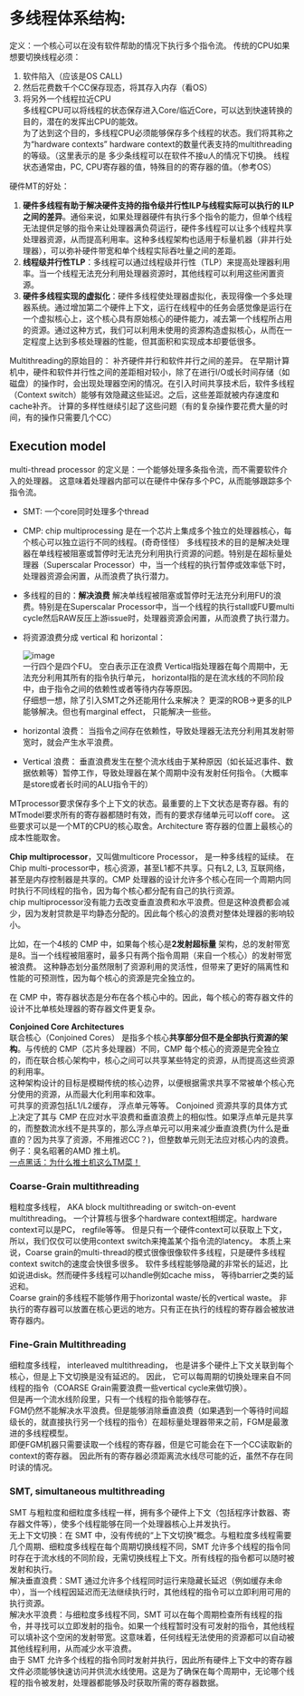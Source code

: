 # 多线程体系结构: 
定义：一个核心可以在没有软件帮助的情况下执行多个指令流。 传统的CPU如果想要切换线程必须：  
1. 软件陷入（应该是OS CALL)    
2. 然后花费数千个CC保存现态，将其存入内存（看OS）   
3. 将另外一个线程拉近CPU    
多线程CPU可以将线程的状态保存进入Core/临近Core，可以达到快速转换的目的，潜在的发挥出CPU的能效。  
为了达到这个目的，多线程CPU必须能够保存多个线程的状态。我们将其称之为“hardware contexts” hardware context的数量代表支持的multithreading 的等级。（这里表示的是 多少条线程可以在软件不接u人的情况下切换。 线程状态通常由，PC, CPU寄存器的值，特殊目的的寄存器的值。（参考OS）

硬件MT的好处：
1. **硬件多线程有助于解决硬件支持的指令级并行性ILP与线程实际可以执行的 ILP 之间的差异**。通俗来说，如果处理器硬件有执行多个指令的能力，但单个线程无法提供足够的指令来让处理器满负荷运行，硬件多线程可以让多个线程共享处理器资源，从而提高利用率。这种多线程架构也适用于标量机器（非并行处理器），可以弥补硬件带宽和单个线程实际吞吐量之间的差距。   
2. **线程级并行性TLP**：多线程可以通过线程级并行性（TLP）来提高处理器利用率。当一个线程无法充分利用处理器资源时，其他线程可以利用这些闲置资源。      
3. **硬件多线程实现的虚拟化**：硬件多线程使处理器虚拟化，表现得像一个多处理器系统。通过增加第二个硬件上下文，运行在线程中的任务会感觉像是运行在一个虚拟核心上，这个核心具有原始核心的硬件能力，减去第一个线程所占用的资源。通过这种方式，我们可以利用未使用的资源构造虚拟核心，从而在一定程度上达到多核处理器的性能，但其面积和实现成本却要低很多。

Multithreading的原始目的： 补齐硬件并行和软件并行之间的差异。 在早期计算机中，硬件和软件并行性之间的差距相对较小，除了在进行I/O或长时间存储（如磁盘）的操作时，会出现处理器空闲的情况。在引入时间共享技术后，软件多线程（Context switch）能够有效隐藏这些延迟。之后，这些差距就被内存速度和cache补齐。 计算的多样性继续引起了这些问题（有的复杂操作要花费大量的时间，有的操作只需要几个CC）    


## Execution model
multi-thread processor 的定义是：一个能够处理多条指令流，而不需要软件介入的处理器。  这意味着处理器内部可以在硬件中保存多个PC，从而能够跟踪多个指令流。   
- SMT: 一个core同时处理多个thread
- CMP: chip multiprocessing 是在一个芯片上集成多个独立的处理器核心，每个核心可以独立运行不同的线程。(奇奇怪怪）
多线程技术的目的是解决处理器在单线程被阻塞或暂停时无法充分利用执行资源的问题。特别是在超标量处理器（Superscalar Processor）中，当一个线程的执行暂停或效率低下时，处理器资源会闲置，从而浪费了执行潜力。

- 多线程的目的：**解决浪费**  解决单线程被阻塞或暂停时无法充分利用FU的浪费。特别是在Superscalar Processor中，当一个线程的执行stall或FU要multi cycle然后RAW反压上游issue时，处理器资源会闲置，从而浪费了执行潜力。
- 将资源浪费分成 vertical 和 horizontal：

  ![image](https://github.com/user-attachments/assets/7ee6d245-4c1f-4f10-b6c1-51ff6b461047)     
一行四个是四个FU。 空白表示正在浪费 Vertical指处理器在每个周期中，无法充分利用其所有的指令执行单元， horizontal指的是在流水线的不同阶段中，由于指令之间的依赖性或者等待内存等原因。      
仔细想一想，除了引入SMT之外还能用什么来解决？ 更深的ROB->更多的ILP能够解决。但也有marginal effect， 只能解决一些些。     
- horizontal 浪费： 当指令之间存在依赖性，导致处理器无法充分利用其发射带宽时，就会产生水平浪费。   
- Vertical 浪费： 垂直浪费发生在整个流水线由于某种原因（如长延迟事件、数据依赖等）暂停工作，导致处理器在某个周期中没有发射任何指令。（大概率是store或者长时间的ALU指令干的）

MTprocessor要求保存多个上下文的状态。最重要的上下文状态是寄存器。有的MTmodel要求所有的寄存器都随时有效，而有的要求存储单元可以off core。 这些要求可以是一个MT的CPU的核心取舍。Architecture 寄存器的位置上最核心的成本性能取舍。    


**Chip multiprocessor**，又叫做multicore Processor， 是一种多线程的延续。 在Chip multi-processor中，核心资源，甚至L1都不共享。只有L2, L3, 互联网络，甚至是内存控制器是共享的。CMP 处理器的设计允许多个核心在同一个周期内同时执行不同线程的指令，因为每个核心都分配有自己的执行资源。  
chip multiprocessor没有能力去改变垂直浪费和水平浪费。但是这种浪费都会减少，因为发射贷款是平均静态分配的。因此每个核心的浪费对整体处理器的影响较小。   

比如，在一个4核的 CMP 中，如果每个核心是**2发射超标量** 架构，总的发射带宽是8。当一个线程被阻塞时，最多只有两个指令周期（来自一个核心）的发射带宽被浪费。  这种静态划分虽然限制了资源利用的灵活性，但带来了更好的隔离性和性能的可预测性，因为每个核心的资源是完全独立的。 

在 CMP 中，寄存器状态是分布在各个核心中的。因此，每个核心的寄存器文件的设计不比单核处理器的寄存器文件更复杂。    

**Conjoined Core Architectures**  
联合核心（Conjoined Cores） 是指多个核心**共享部分但不是全部执行资源的架构**。与传统的 CMP（芯片多处理器）不同，CMP 每个核心的资源是完全独立的，而在联合核心架构中，核心之间可以共享某些特定的资源，从而提高这些资源的利用率。  
这种架构设计的目标是模糊传统的核心边界，以便根据需求共享不常被单个核心充分使用的资源，从而最大化利用率和效率。  
可共享的资源包括L1/L2缓存， 浮点单元等等。 Conjoined 资源共享的具体方式上决定了其与 CMP 在应对水平浪费和垂直浪费上的相似性。如果浮点单元是共享的，而整数流水线不是共享的，那么浮点单元可以用来减少垂直浪费(为什么是垂直的？因为共享了资源，不用推迟CC？)，但整数单元则无法应对核心内的浪费。  
例子：臭名昭著的AMD 推土机。  
[一点黑话：为什么推土机这么TM菜！](https://www.reddit.com/r/Amd/comments/5q91tn/what_made_the_bulldozer_architecture_so_bad/)    

### Coarse-Grain multithreading
粗粒度多线程， AKA block multithreading or switch-on-event multithreading。 一个计算核与很多个hardware context相绑定。hardware context可以是PC， regfile等等。 但是只有一个硬件context可以获取上下文， 所以，我们仅仅可以使用context switch来掩盖某个指令流的latency。 本质上来说，Coarse grain的multi-thread的模式很像很像软件多线程，只是硬件多线程context switch的速度会快很多很多。 软件多线程能够隐藏的非常长的延迟，比如说进disk。然而硬件多线程可以handle例如cache miss， 等待barrier之类的延迟和。    
Coarse grain的多线程不能够作用于horizontal waste/长的vertical waste。 非执行的寄存器可以放置在核心更远的地方。只有正在执行的线程的寄存器会被放进寄存器内。   

### Fine-Grain Multithreading
细粒度多线程， interleaved multithreading， 也是讲多个硬件上下文关联到每个核心，但是上下文切换是没有延迟的。 因此， 它可以每周期的切换处理来自不同线程的指令（COARSE Grain需要浪费一些vertical cycle来做切换）。  
但是再一个流水线阶段里，只有一个线程的指令能够存在。    
FGM仍然不能解决水平浪费。但是能够消除垂直浪费（如果遇到一个等待时间超级长的，就直接执行另一个线程的指令）在超标量处理器带来之前，FGM是最激进的多线程模型。   
即便FGM机器只需要读取一个线程的寄存器，但是它可能会在下一个CC读取新的context的寄存器。 因此所有的寄存器必须距离流水线尽可能的近，虽然不存在同时读的情况。

### SMT, simultaneous multithreading
SMT 与粗粒度和细粒度多线程一样，拥有多个硬件上下文（包括程序计数器、寄存器文件等），使多个线程能够在同一个处理器核心上并发执行。     
无上下文切换：在 SMT 中，没有传统的“上下文切换”概念。与粗粒度多线程需要几个周期、细粒度多线程在每个周期切换线程不同，SMT 允许多个线程的指令同时存在于流水线的不同阶段，无需切换线程上下文。所有线程的指令都可以随时被发射和执行。   
解决垂直浪费：SMT 通过允许多个线程同时运行来隐藏长延迟（例如缓存未命中），当一个线程因延迟而无法继续执行时，其他线程的指令可以立即利用可用的执行资源。    
解决水平浪费：与细粒度多线程不同，SMT 可以在每个周期检查所有线程的指令，并寻找可以立即发射的指令。如果一个线程暂时没有可发射的指令，其他线程可以填补这个空闲的发射带宽。这意味着，任何线程无法使用的资源都可以自动被其他线程利用，从而减少水平浪费。   
由于 SMT 允许多个线程的指令同时发射并执行，因此所有硬件上下文中的寄存器文件必须能够快速访问并供流水线使用。这是为了确保在每个周期中，无论哪个线程的指令被发射，处理器都能够及时获取所需的寄存器数据。    
